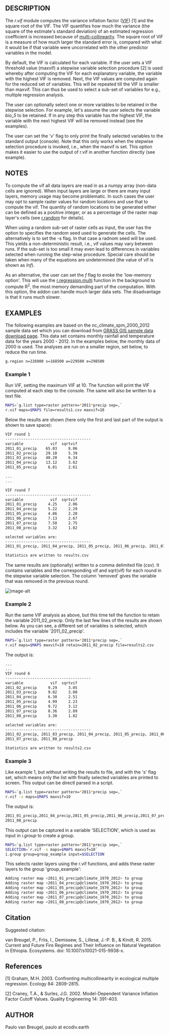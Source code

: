 ## DESCRIPTION

The *r.vif* module computes the variance inflation factor
([VIF](https://en.wikipedia.org/wiki/Variance_inflation_factor)) \[1\]
and the square root of the VIF. The VIF quantifies how much the variance
(the square of the estimate's standard deviation) of an estimated
regression coefficient is increased because of
[multi-collinearity](https://en.wikipedia.org/wiki/Multicollinearity).
The square root of VIF is a measure of how much larger the standard
error is, compared with what it would be if that variable were
uncorrelated with the other predictor variables in the model.

By default, the VIF is calculated for each variable. If the user sets a
VIF threshold value (maxvif) a stepwise variable selection procedure
\[2\] is used whereby after computing the VIF for each explanatory
variable, the variable with the highest VIF is removed. Next, the VIF
values are computed again for the reduced set of variables. This will be
repeated till the VIF is smaller than maxvif. This can thus be used to
select a sub-set of variables for e.g., multiple regression analysis.

The user can optionally select one or more variables to be retained in
the stepwise selection. For example, let's assume the user selects the
variable *bio\_5* to be retained. If in any step this variable has the
highest VIF, the variable with the next highest VIF will be removed
instead (see the examples).

The user can set the 'v' flag to only print the finally selected
variables to the standard output (console). Note that this only works
when the stepwise selection procedure is invoked, i.e., when the maxvif
is set. This option makes it easier to use the output of r.vif in
another function directly (see example).

## NOTES

To compute the vif all data layers are read in as a numpy array
(non-data cells are ignored). When input layers are large or there are
many input layers, memory usage may become problematic. In such cases
the user may opt to sample raster values for random locations and use
that to compute the vif. The quantity of random locations to be
generated either can be defined as a positive integer, or as a
percentage of the raster map layer's cells (see
[r.random](https://grass.osgeo.org/grass-stable/manuals/r.random.html)
for details).

When using a random sub-set of raster cells as input, the user has the
option to specifies the random seed used to generate the cells. The
alternatively is to set the -s flag. In that case a radnom seed will be
used. This yields a non-deterministic result, i.e., vif values may vary
between runs. If the sub-set is too small it may even lead to
differences in variables selected when running the step-wise procedure.
Special care should be taken when many of the equations are undetermined
(the value of vif is shown as *Inf*).

As an alternative, the user can set the *f* flag to evoke the
'low-memory option'. This will use the
[r.regression.multi](r.regression.multi) function in the background to
compute R<sup>2</sup>, the most memory demanding part of the
computation. With this option, the addon can handle much larger data
sets. The disadvantage is that it runs much slower.

## EXAMPLES

The following examples are based on the nc\_climate\_spm\_2000\_2012
sample data set which you can download from [GRASS GIS sample data
download page](https://grass.osgeo.org/download/data/). This data set
contains monthly rainfall and temperature data for the years 2000 -
2012. In the examples below, the monthly data of 2000 is used. The
analyses are run on a smaller region, set below, to reduce the run time.

```sh
g.region n=226000 s=168500 w=229500 e=298500
```

### Example 1

Run VIF, setting the maximum VIF at 10. The function will print the VIF
computed at each step to the console. The same will also be written to a
text file.

```sh
MAPS=`g.list type=raster pattern=*2011*precip sep=,`
r.vif maps=$MAPS file=results1.csv maxvif=10
```

Below the results are shown (here only the first and last part of the
output is shown to save space):

```sh
VIF round 1
--------------------------------------
variable            vif  sqrtvif
2011_01_precip    65.03     8.06
2011_02_precip    29.10     5.39
2011_03_precip    40.20     6.34
2011_04_precip    13.12     3.62
2011_05_precip     6.81     2.61

...
...

VIF round 7
--------------------------------------
variable            vif  sqrtvif
2011_01_precip     4.25     2.06
2011_04_precip     5.22     2.29
2011_05_precip     4.86     2.20
2011_06_precip     7.13     2.67
2011_07_precip     7.58     2.75
2011_08_precip     3.32     1.82

selected variables are:
--------------------------------------
2011_01_precip, 2011_04_precip, 2011_05_precip, 2011_06_precip, 2011_07_precip, 2011_08_precip

Statistics are written to results.csv
```

The same results are (optionally) written to a comma delimited file
(csv). It contains variables and the corresponding vif and sqrt(vif) for
each round in the stepwise variable selection. The column 'removed'
gives the variable that was removed in the previous round.

![image-alt](r_vif_example1.png)

### Example 2

Run the same VIF analysis as above, but this time tell the function to
retain the variable 2011\_02\_precip. Only the last few lines of the
results are shown below. As you can see, a different set of variables is
selected, which includes the variable '2011\_02\_precip'.

```sh
MAPS=`g.list type=raster pattern=*2011*precip sep=,`
r.vif maps=$MAPS maxvif=10 retain=2011_02_precip file=results2.csv
```

The output is:

```sh
...
...
VIF round 6
--------------------------------------
variable            vif  sqrtvif
2011_02_precip     9.29     3.05
2011_03_precip     9.02     3.00
2011_04_precip     6.30     2.51
2011_05_precip     4.99     2.23
2011_06_precip     9.72     3.12
2011_07_precip     8.36     2.89
2011_08_precip     3.30     1.82

selected variables are:
--------------------------------------
2011_02_precip, 2011_03_precip, 2011_04_precip, 2011_05_precip, 2011_06_precip,
2011_07_precip, 2011_08_precip

Statistics are written to results2.csv

```

### Example 3

Like example 1, but without writing the results to file, and with the
's' flag set, which means only the list with finally selected variables
are printed to screen. This output can be directl parsed in a script.

```sh
MAPS=`g.list type=raster pattern=*2011*precip sep=,`
r.vif -s maps=$MAPS maxvif=10

```

The output is:

```sh
2011_01_precip,2011_04_precip,2011_05_precip,2011_06_precip,2011_07_precip,
2011_08_precip
```

This output can be captured in a variable 'SELECTION', which is used as
input in *i.group* to create a group.

```sh
MAPS=`g.list type=raster pattern=*2011*precip sep=,`
SELECTION=`r.vif -s maps=$MAPS maxvif=10`
i.group group=group_example input=$SELECTION

```

This selects raster layers using the r.vif functions, and adds these
raster layers to the group 'group\_example':

```sh
Adding raster map <2011_01_precip@climate_1970_2012> to group
Adding raster map <2011_04_precip@climate_1970_2012> to group
Adding raster map <2011_05_precip@climate_1970_2012> to group
Adding raster map <2011_06_precip@climate_1970_2012> to group
Adding raster map <2011_07_precip@climate_1970_2012> to group
Adding raster map <2011_08_precip@climate_1970_2012> to group

```

## Citation

Suggested citation:

van Breugel, P., Friis, I., Demissew, S., Lillesø, J.-P. B., & Kindt, R.
2015. Current and Future Fire Regimes and Their Influence on Natural
Vegetation in Ethiopia. Ecosystems. doi: 10.1007/s10021-015-9938-x.

## References

\[1\] Graham, M.H. 2003. Confronting multicollinearity in ecological
multiple regression. Ecology 84: 2809-2815.

\[2\] Craney, T.A., & Surles, J.G. 2002. Model-Dependent Variance
Inflation Factor Cutoff Values. Quality Engineering 14: 391-403.

## AUTHOR

Paulo van Breugel, paulo at ecodiv.earth
